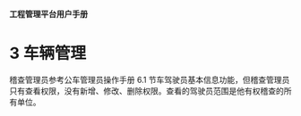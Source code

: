 **工程管理平台用户手册**

# 3  车辆管理 #
稽查管理员参考公车管理员操作手册 6.1 节车驾驶员基本信息功能，但稽查管理员只有查看权限，没有新增、修改、删除权限。查看的驾驶员范围是他有权稽查的所有单位。


